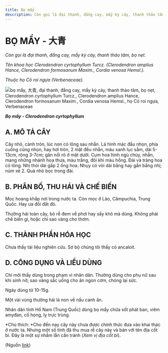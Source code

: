 ```yaml
---
title: Bọ mẩy
description: Còn gọi là đại thanh, đắng cay, mẩy kỳ cáy, thanh thảo tâm, bọ nẹt. Tên khoa học Clerodendron cyrtophyllum Turcz. (Clerodendron amplius Hance, Clerodendron formosanum Maxim., Cordia venosa Hemsl.). Thuộc họ Cỏ roi ngựa (Verbenaceae).
---
```

# BỌ MẨY - 大青

*Còn gọi là đại thanh, đắng cay, mẩy kỳ cáy, thanh thảo tâm, bọ nẹt.*

*Tên khoa học Clerodendron cyrtophyllum Turcz. (Clerodendron amplius Hance, Clerodendron formosanum Maxim., Cordia venosa Hemsl.).*

*Thuộc họ Cỏ roi ngựa (Verbenaceae).*

![bọ mẩy, 大青, đại thanh, đắng cay, mẩy kỳ cáy, thanh thảo tâm, bọ nẹt, Clerodendron cyrtophyllum Turcz., Clerodendron amplius Hance, Clerodendron formosanum Maxim., Cordia venosa Hemsl., họ Cỏ roi ngựa, Verbenaceae](/imgs/do-tat-loi/ctvvtvn/bo-may.jpg)

***Bọ mẩy - Clerodendron cyrtophyllum***

## A. MÔ TẢ CÂY

Cây nhỏ, cành tròn, lúc non có lông sau nhẵn. Lá hình mác đầu nhọn, phía cuống cũng nhọn, hay hơi tròn, 2 mặt đều nhẵn, màu xanh lục sẫm, dài 5-13cm, rộng 3-7cm; gân nổi rõ ở mặt dưới. Cụm hoa hình ngù chùy, nhẵn, mang những nhánh hoa thưa, màu trắng, đôi khi màu hồng. Đài và tràng hoa có lông. Nhị thòi dài gấp 2 ống hoa. Nhụy có vòi dài bằng hay gần bằng nhị; núm xẻ 2. Quả nhỏ bọc trong đài.

## B. PHÂN BỐ, THU HÁI VÀ CHẾ BIẾN

Mọc hoang khắp nơi trong nước ta. Còn mọc ở Lào, Cămpuchia, Trung Quốc. Hay ưa đồi đất đỏ.

Thường hái toàn cây, bỏ rễ đem về phơi hay sấy khô mà dùng. Không phải chế biến gì, hoặc chỉ sao vàng cho thơm.

## C. THÀNH PHẦN HÓA HỌC

Chưa thấy tài liệu nghiên cứu. Sơ bộ chúng tôi thấy có ancaloit.

## D. CÔNG DỤNG VÀ LIỀU DÙNG

Chỉ mới thấy dùng trong phạm vi nhân dân. Thường dùng cho phụ nữ sau khi sinh nở; sao vàng sắc uống cho ăn ngon cơm, chóng lại sức.

Ngày dùng từ 10-15g.

Một vài vùng thường hái lá non về nấu canh ăn.

Nhân dân tỉnh Hồ Nam (Trung Quốc) dùng bọ mẩy chữa sốt phát ban, viêm amyđan, cổ họng, lỵ trực trùng.

*Chú thích: *Cho đến nay cây này chưa được chính thức đưa vào khai thác ở nước ta. Nhưng một số tỉnh đã thu mua rễ cây này và bán với tên địa cốt bì. Đây là một sự nhầm lẫn cần tránh (*Xem vị địa cốt bì*).

(Nguồn <a href="http://www.thuocvuonnha.com/nhung-cay-thuoc-va-vi-thuoc-viet-nam/ket-qua-tra-cuu/bo-may" target="_blank">link</a>)
